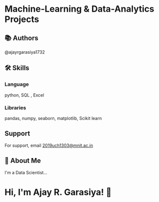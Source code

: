 # Machine-Learning & Data-Analytics Projects

## 📚 Authors
@ajayrgarasiya1732

## 🛠 Skills
### Language
python, SQL , Excel
### Libraries
pandas, numpy, seaborn, matplotlib, Scikit learn

## Support
For support, email 2019uch1303@mnit.ac.in

## 🚀 About Me
I'm a Data Scientist...

# Hi, I'm Ajay R. Garasiya! 🤝
